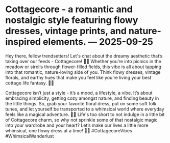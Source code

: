 # Cottagecore - a romantic and nostalgic style featuring flowy dresses, vintage prints, and nature-inspired elements. — 2025-09-25

Hey there, fellow trendsetters! Let's chat about the dreamy aesthetic that’s taking over our feeds - Cottagecore! 🌿🌻 Whether you’re into picnics in the meadow or strolls through flower-filled fields, this vibe is all about tapping into that romantic, nature-loving side of you. Think flowy dresses, vintage florals, and earthy hues that make you feel like you’re living your best cottage life fantasy. 🏡✨

Cottagecore isn’t just a style - it’s a mood, a lifestyle, a vibe. It’s about embracing simplicity, getting cozy amongst nature, and finding beauty in the little things. So, grab your favorite floral dress, put on some soft folk tunes, and let yourself be transported to a whimsical world where everyday feels like a magical adventure. 🌼🌷 Life's too short to not indulge in a little bit of Cottagecore charm, so why not sprinkle some of that nostalgic magic into your wardrobe and your heart? Let’s make our lives a little more whimsical, one flowy dress at a time! 💫💃 #CottagecoreVibes #WhimsicalWanderlust